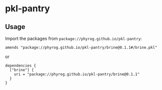 # pkl-pantry

## Usage

Import the packages from `package://phyrog.github.io/pkl-pantry`:

```
amends "package://phyrog.github.io/pkl-pantry/brine@0.1.1#/brine.pkl"
```

or

```
dependencies {
  ["brine"] {
    uri = "package://phyrog.github.io/pkl-pantry/brine@0.1.1"
  }
}
```
